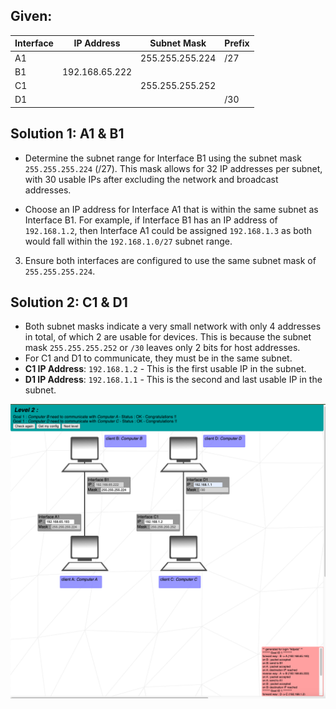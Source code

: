 ## Given:
| Interface | IP Address     | Subnet Mask       | Prefix | 
|-----------|----------------|-------------------|--------|
| A1        |                | 255.255.255.224   | /27    |
| B1        | 192.168.65.222 |                   |        | 
| C1        |                | 255.255.255.252   |        |
| D1        |                |                   | /30    |

## Solution 1: A1 & B1

- Determine the subnet range for Interface B1 using the subnet mask `255.255.255.224` (/27). This mask allows for 32 IP addresses per subnet, with 30 usable IPs after excluding the network and broadcast addresses.

- Choose an IP address for Interface A1 that is within the same subnet as Interface B1. For example, if Interface B1 has an IP address of `192.168.1.2`, then Interface A1 could be assigned `192.168.1.3` as both would fall within the `192.168.1.0/27` subnet range.

3. Ensure both interfaces are configured to use the same subnet mask of `255.255.255.224`.

## Solution 2: C1 & D1

- Both subnet masks indicate a very small network with only 4 addresses in total, of which 2 are usable for devices. This is because the subnet mask `255.255.255.252` or `/30` leaves only 2 bits for host addresses.
- For C1 and D1 to communicate, they must be in the same subnet. 
- **C1 IP Address**: `192.168.1.2` - This is the first usable IP in the subnet.
- **D1 IP Address**: `192.168.1.1` - This is the second and last usable IP in the subnet.


![level02](level02/level2.png "This is level 02 config")